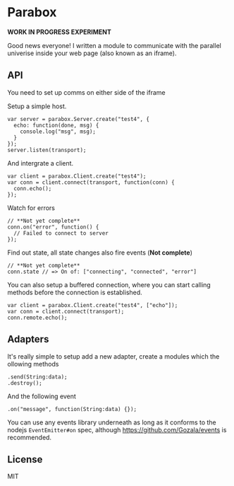 # Parabox
**WORK IN PROGRESS EXPERIMENT**

Good news everyone! I written a module to communicate with the parallel univerise inside your web page (also known as an iframe).


## API
You need to set up comms on either side of the iframe

Setup a simple host.

    var server = parabox.Server.create("test4", {
      echo: function(done, msg) {
        console.log("msg", msg);
      }
    });
    server.listen(transport);

And intergrate a client.

    var client = parabox.Client.create("test4");
    var conn = client.connect(transport, function(conn) {
      conn.echo();
    });

Watch for errors

    // **Not yet complete**
    conn.on("error", function() {
      // Failed to connect to server
    });

Find out state, all state changes also fire events (**Not complete**)

    // **Not yet complete**
    conn.state // => On of: ["connecting", "connected", "error"]

You can also setup a buffered connection, where you can start calling methods before the connection is established.

    var client = parabox.Client.create("test4", ["echo"]);
    var conn = client.connect(transport);
    conn.remote.echo();


## Adapters
It's really simple to setup add a new adapter, create a modules which the ollowing methods

    .send(String:data);
    .destroy();

And the following event

    .on("message", function(String:data) {});

You can use any events library underneath as long as it conforms to the nodejs `EventEmitter#on` spec, although <https://github.com/Gozala/events> is recommended.


## License
MIT

